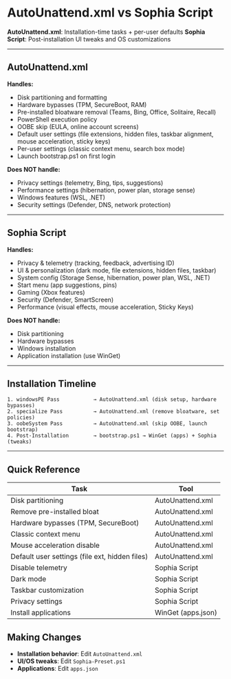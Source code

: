 # AutoUnattend.xml vs Sophia Script

**AutoUnattend.xml**: Installation-time tasks + per-user defaults
**Sophia Script**: Post-installation UI tweaks and OS customizations

---

## AutoUnattend.xml

**Handles:**
- Disk partitioning and formatting
- Hardware bypasses (TPM, SecureBoot, RAM)
- Pre-installed bloatware removal (Teams, Bing, Office, Solitaire, Recall)
- PowerShell execution policy
- OOBE skip (EULA, online account screens)
- Default user settings (file extensions, hidden files, taskbar alignment, mouse acceleration, sticky keys)
- Per-user settings (classic context menu, search box mode)
- Launch bootstrap.ps1 on first login

**Does NOT handle:**
- Privacy settings (telemetry, Bing, tips, suggestions)
- Performance settings (hibernation, power plan, storage sense)
- Windows features (WSL, .NET)
- Security settings (Defender, DNS, network protection)

---

## Sophia Script

**Handles:**
- Privacy & telemetry (tracking, feedback, advertising ID)
- UI & personalization (dark mode, file extensions, hidden files, taskbar)
- System config (Storage Sense, hibernation, power plan, WSL, .NET)
- Start menu (app suggestions, pins)
- Gaming (Xbox features)
- Security (Defender, SmartScreen)
- Performance (visual effects, mouse acceleration, Sticky Keys)

**Does NOT handle:**
- Disk partitioning
- Hardware bypasses
- Windows installation
- Application installation (use WinGet)

---

## Installation Timeline

```
1. windowsPE Pass           → AutoUnattend.xml (disk setup, hardware bypasses)
2. specialize Pass          → AutoUnattend.xml (remove bloatware, set policies)
3. oobeSystem Pass          → AutoUnattend.xml (skip OOBE, launch bootstrap)
4. Post-Installation        → bootstrap.ps1 → WinGet (apps) + Sophia (tweaks)
```

---

## Quick Reference

| Task | Tool |
|------|------|
| Disk partitioning | AutoUnattend.xml |
| Remove pre-installed bloat | AutoUnattend.xml |
| Hardware bypasses (TPM, SecureBoot) | AutoUnattend.xml |
| Classic context menu | AutoUnattend.xml |
| Mouse acceleration disable | AutoUnattend.xml |
| Default user settings (file ext, hidden files) | AutoUnattend.xml |
| Disable telemetry | Sophia Script |
| Dark mode | Sophia Script |
| Taskbar customization | Sophia Script |
| Privacy settings | Sophia Script |
| Install applications | WinGet (apps.json) |

## Making Changes

- **Installation behavior**: Edit `AutoUnattend.xml`
- **UI/OS tweaks**: Edit `Sophia-Preset.ps1`
- **Applications**: Edit `apps.json`
